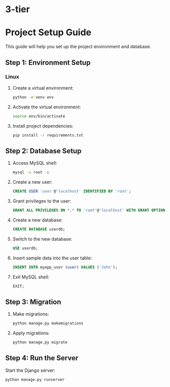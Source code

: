 # 3-tier
# Project Setup Guide

This guide will help you set up the project environment and database.

## Step 1: Environment Setup

### Linux
1. Create a virtual environment:
    ```bash
    python -m venv env
    ```

2. Activate the virtual environment:
    ```bash
    source env/bin/activate
    ```

3. Install project dependencies:
    ```bash
    pip install -r requirements.txt
    ```

## Step 2: Database Setup

1. Access MySQL shell:
    ```bash
    mysql -u root -p
    ```

2. Create a new user:
    ```sql
    CREATE USER 'user'@'localhost' IDENTIFIED BY 'root';
    ```

3. Grant privileges to the user:
    ```sql
    GRANT ALL PRIVILEGES ON *.* TO 'root'@'localhost' WITH GRANT OPTION;
    ```

4. Create a new database:
    ```sql
    CREATE DATABASE userdb;
    ```

5. Switch to the new database:
    ```sql
    USE userdb;
    ```

6. Insert sample data into the user table:
    ```sql
    INSERT INTO myapp_user (user) VALUES ('John');
    ```

7. Exit MySQL shell:
    ```sql
    EXIT;
    ```

## Step 3: Migration

1. Make migrations:
    ```bash
    python manage.py makemigrations
    ```

2. Apply migrations:
    ```bash
    python manage.py migrate
    ```

## Step 4: Run the Server

Start the Django server:
```bash
python manage.py runserver



